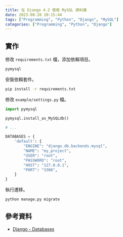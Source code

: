 ```yaml
---
title: 在 Django 4.2 使用 MySQL 資料庫
date: 2023-08-28 20:15:44
tags: ["Programming", "Python", "Django", "MySQL"]
categories: ["Programming", "Python", "Django"]
---
```


## 實作

修改 `requirements.txt` 檔，添加依賴項目。

```bash
pymysql
```

安裝依賴套件。

```bash
pip install -r requirements.txt
```

修改 `example/settings.py` 檔。

```py
import pymysql

pymysql.install_as_MySQLdb()

# ...

DATABASES = {
    'default': {
        "ENGINE": "django.db.backends.mysql",
        "NAME": "my_project",
        "USER": "root",
        "PASSWORD": "root",
        "HOST": "127.0.0.1",
        "PORT": "3306",
    }
}
```

執行遷移。

```bash
python manage.py migrate
```

## 參考資料

- [Django - Databases](https://docs.djangoproject.com/en/4.2/ref/databases/)
